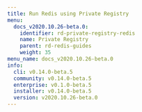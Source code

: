 ```yaml
---
title: Run Redis using Private Registry
menu:
  docs_v2020.10.26-beta.0:
    identifier: rd-private-registry-redis
    name: Private Registry
    parent: rd-redis-guides
    weight: 35
menu_name: docs_v2020.10.26-beta.0
info:
  cli: v0.14.0-beta.5
  community: v0.14.0-beta.5
  enterprise: v0.1.0-beta.5
  installer: v0.14.0-beta.5
  version: v2020.10.26-beta.0
---
```


